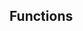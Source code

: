<!-- Space: ZshPluginTemplate -->
<!-- Parent: Project -->
<!-- Title: Functions -->

<!-- Label: Functions -->
<!-- Include: docs/disclaimer.md -->
<!-- Include: ac:toc -->

## Functions
